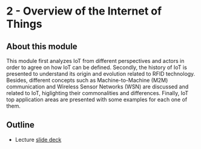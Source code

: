# 2 - Overview of the Internet of Things

## About this module
This module first analyzes IoT from different perspectives and actors in order to agree on how IoT can be defined. Secondly, the history of IoT is presented to understand its origin and evolution related to RFID technology. Besides, different concepts such as Machine-to-Machine (M2M) communication and Wireless Sensor Networks (WSN) are discussed and related to IoT, higlighting their commonalities and differences. Finally, IoT top application areas are presented with some examples for each one of them.

## Outline
* Lecture [slide deck](https://github.com/neon-iot/iotfundamentals/blob/main/slides/2-Overview.pdf)
